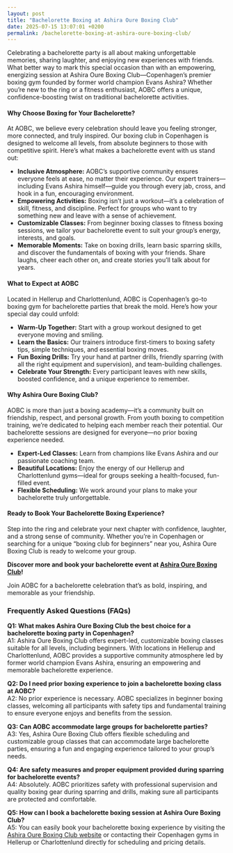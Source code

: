 ```yaml
---
layout: post
title: "Bachelorette Boxing at Ashira Oure Boxing Club"
date: 2025-07-15 13:07:01 +0200
permalink: /bachelorette-boxing-at-ashira-oure-boxing-club/
---
```

Celebrating a bachelorette party is all about making unforgettable memories, sharing laughter, and enjoying new experiences with friends. What better way to mark this special occasion than with an empowering, energizing session at Ashira Oure Boxing Club—Copenhagen’s premier boxing gym founded by former world champion Evans Ashira? Whether you’re new to the ring or a fitness enthusiast, AOBC offers a unique, confidence-boosting twist on traditional bachelorette activities.

#### Why Choose Boxing for Your Bachelorette?

At AOBC, we believe every celebration should leave you feeling stronger, more connected, and truly inspired. Our boxing club in Copenhagen is designed to welcome all levels, from absolute beginners to those with competitive spirit. Here’s what makes a bachelorette event with us stand out:

- **Inclusive Atmosphere:** AOBC’s supportive community ensures everyone feels at ease, no matter their experience. Our expert trainers—including Evans Ashira himself—guide you through every jab, cross, and hook in a fun, encouraging environment.
- **Empowering Activities:** Boxing isn’t just a workout—it’s a celebration of skill, fitness, and discipline. Perfect for groups who want to try something new and leave with a sense of achievement.
- **Customizable Classes:** From beginner boxing classes to fitness boxing sessions, we tailor your bachelorette event to suit your group’s energy, interests, and goals.
- **Memorable Moments:** Take on boxing drills, learn basic sparring skills, and discover the fundamentals of boxing with your friends. Share laughs, cheer each other on, and create stories you’ll talk about for years.

#### What to Expect at AOBC

Located in Hellerup and Charlottenlund, AOBC is Copenhagen’s go-to boxing gym for bachelorette parties that break the mold. Here’s how your special day could unfold:

- **Warm-Up Together:** Start with a group workout designed to get everyone moving and smiling.
- **Learn the Basics:** Our trainers introduce first-timers to boxing safety tips, simple techniques, and essential boxing moves.
- **Fun Boxing Drills:** Try your hand at partner drills, friendly sparring (with all the right equipment and supervision), and team-building challenges.
- **Celebrate Your Strength:** Every participant leaves with new skills, boosted confidence, and a unique experience to remember.

#### Why Ashira Oure Boxing Club?

AOBC is more than just a boxing academy—it’s a community built on friendship, respect, and personal growth. From youth boxing to competition training, we’re dedicated to helping each member reach their potential. Our bachelorette sessions are designed for everyone—no prior boxing experience needed.

- **Expert-Led Classes:** Learn from champions like Evans Ashira and our passionate coaching team.
- **Beautiful Locations:** Enjoy the energy of our Hellerup and Charlottenlund gyms—ideal for groups seeking a health-focused, fun-filled event.
- **Flexible Scheduling:** We work around your plans to make your bachelorette truly unforgettable.

#### Ready to Book Your Bachelorette Boxing Experience?

Step into the ring and celebrate your next chapter with confidence, laughter, and a strong sense of community. Whether you’re in Copenhagen or searching for a unique “boxing club for beginners” near you, Ashira Oure Boxing Club is ready to welcome your group.

**Discover more and book your bachelorette event at [Ashira Oure Boxing Club](https://www.ashiraoure.com/)!**

Join AOBC for a bachelorette celebration that’s as bold, inspiring, and memorable as your friendship.

### Frequently Asked Questions (FAQs)

**Q1: What makes Ashira Oure Boxing Club the best choice for a bachelorette boxing party in Copenhagen?**  
A1: Ashira Oure Boxing Club offers expert-led, customizable boxing classes suitable for all levels, including beginners. With locations in Hellerup and Charlottenlund, AOBC provides a supportive community atmosphere led by former world champion Evans Ashira, ensuring an empowering and memorable bachelorette experience.

**Q2: Do I need prior boxing experience to join a bachelorette boxing class at AOBC?**  
A2: No prior experience is necessary. AOBC specializes in beginner boxing classes, welcoming all participants with safety tips and fundamental training to ensure everyone enjoys and benefits from the session.

**Q3: Can AOBC accommodate large groups for bachelorette parties?**  
A3: Yes, Ashira Oure Boxing Club offers flexible scheduling and customizable group classes that can accommodate large bachelorette parties, ensuring a fun and engaging experience tailored to your group’s needs.

**Q4: Are safety measures and proper equipment provided during sparring for bachelorette events?**  
A4: Absolutely. AOBC prioritizes safety with professional supervision and quality boxing gear during sparring and drills, making sure all participants are protected and comfortable.

**Q5: How can I book a bachelorette boxing session at Ashira Oure Boxing Club?**  
A5: You can easily book your bachelorette boxing experience by visiting the [Ashira Oure Boxing Club website](https://www.ashiraoure.com/) or contacting their Copenhagen gyms in Hellerup or Charlottenlund directly for scheduling and pricing details.

<script type="application/ld+json">
{
  "@context": "https://schema.org",
  "@type": "BlogPosting",
  "headline": "Bachelorette Boxing at Ashira Oure Boxing Club",
  "description": "Celebrate your bachelorette party with empowering boxing classes at Ashira Oure Boxing Club, Copenhagen’s premier boxing gym founded by former world champion Evans Ashira. Perfect for beginners and fitness enthusiasts.",
  "author": {
    "@type": "Person",
    "name": "Evans Ashira"
  },
  "publisher": {
    "@type": "Person",
    "name": "Evans Ashira"
  },
  "datePublished": "2024-06-01",
  "mainEntityOfPage": {
    "@type": "WebPage",
    "@id": "https://www.ashiraoure.com/blog/bachelorette-boxing"
  },
  "keywords": "ashira oure boxing club, ashira oure, aobc, evans ashira, ashira boxing, boxing club copenhagen, boxing gym copenhagen, boxing copenhagen, hellerup boxing gym, copenhagen boxing club, bokseklub københavn, beginner boxing classes, boxing club for beginners, boxing academy, youth boxing, kids boxing near me, boxing classes, sparring classes, boxing competition training, boxing training for kids, amateur boxing club"
}
</script>

<script type="application/ld+json">
{
  "@context": "https://schema.org",
  "@type": "FAQPage",
  "mainEntity": [
    {
      "@type": "Question",
      "name": "What makes Ashira Oure Boxing Club the best choice for a bachelorette boxing party in Copenhagen?",
      "acceptedAnswer": {
        "@type": "Answer",
        "text": "Ashira Oure Boxing Club offers expert-led, customizable boxing classes suitable for all levels, including beginners. With locations in Hellerup and Charlottenlund, AOBC provides a supportive community atmosphere led by former world champion Evans Ashira, ensuring an empowering and memorable bachelorette experience."
      }
    },
    {
      "@type": "Question",
      "name": "Do I need prior boxing experience to join a bachelorette boxing class at AOBC?",
      "acceptedAnswer": {
        "@type": "Answer",
        "text": "No prior experience is necessary. AOBC specializes in beginner boxing classes, welcoming all participants with safety tips and fundamental training to ensure everyone enjoys and benefits from the session."
      }
    },
    {
      "@type": "Question",
      "name": "Can AOBC accommodate large groups for bachelorette parties?",
      "acceptedAnswer": {
        "@type": "Answer",
        "text": "Yes, Ashira Oure Boxing Club offers flexible scheduling and customizable group classes that can accommodate large bachelorette parties, ensuring a fun and engaging experience tailored to your group’s needs."
      }
    },
    {
      "@type": "Question",
      "name": "Are safety measures and proper equipment provided during sparring for bachelorette events?",
      "acceptedAnswer": {
        "@type": "Answer",
        "text": "Absolutely. AOBC prioritizes safety with professional supervision and quality boxing gear during sparring and drills, making sure all participants are protected and comfortable."
      }
    },
    {
      "@type": "Question",
      "name": "How can I book a bachelorette boxing session at Ashira Oure Boxing Club?",
      "acceptedAnswer": {
        "@type": "Answer",
        "text": "You can easily book your bachelorette boxing experience by visiting the Ashira Oure Boxing Club website or contacting their Copenhagen gyms in Hellerup or Charlottenlund directly for scheduling and pricing details."
      }
    }
  ]
}
</script>